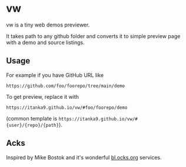 # vw

vw is a tiny web demos previewer. 

It takes path to any github folder and converts it to simple preview page with a demo and source listings.

## Usage

For example if you have GitHub URL like

```
https://github.com/foo/foorepo/tree/main/demo
```

To get preview, replace it with


```
https://itanka9.github.io/vw/#foo/foorepo/demo
```

(common template is `https://itanka9.github.io/vw/#{user}/{repo}/{path}`).

## Acks

Inspired by Mike Bostok and it's wonderful [bl.ocks.org](https://bl.ocks.org) services.